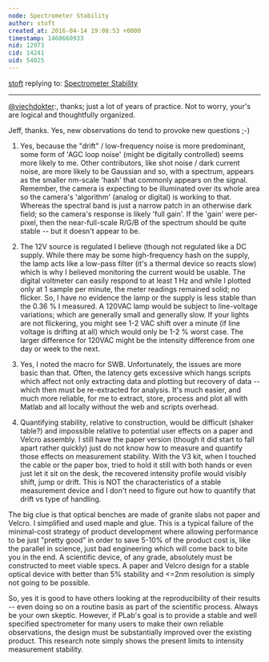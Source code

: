 ```yaml
---
node: Spectrometer Stability
author: stoft
created_at: 2016-04-14 19:08:53 +0000
timestamp: 1460660933
nid: 12973
cid: 14241
uid: 54025
---
```




[stoft](../profile/stoft) replying to: [Spectrometer Stability](../notes/stoft/04-14-2016/spectrometer-stability)

----
[@viechdokter](/profile/viechdokter):, thanks; just a lot of years of practice. Not to worry, your's are logical and thoughtfully organized.

Jeff, thanks. Yes, new observations do tend to provoke new questions ;-)

1) Yes, because the "drift" / low-frequency noise is more predominant, some form of 'AGC loop noise' (might be digitally controlled) seems more likely to me. Other contributors, like shot noise / dark current noise, are more likely to be Gaussian and so, with a spectrum, appears as the smaller nm-scale 'hash' that commonly appears on the signal. Remember, the camera is expecting to be illuminated over its whole area so the camera's 'algorithm' (analog or digital) is working to that. Whereas the spectral band is just a narrow patch in an otherwise dark field; so the camera's response is likely 'full gain'. If the 'gain' were per-pixel, then the near-full-scale R/G/B of the spectrum should be quite stable -- but it doesn't appear to be.

2) The 12V source is regulated I believe (though not regulated like a DC supply. While there may be some high-frequency hash on the supply, the lamp acts like a low-pass filter (it's a thermal device so reacts slow) which is why I believed monitoring the current would be usable. The digital voltmeter can easily respond to at least 1 Hz and while I plotted only at 1 sample per minute, the meter readings remained solid; no flicker. So, I have no evidence the lamp or the supply is less stable than the 0.36 % I measured. A 120VAC lamp would be subject to line-voltage variations; which are generally small and generally slow. If your lights are not flickering, you might see 1-2 VAC shift over a minute (if line voltage is drifting at all) which would only be 1-2 % worst case. The larger difference for 120VAC might be the intensity difference from one day or week to the next.

3) Yes, I noted the macro for SWB. Unfortunately, the issues are more basic than that. Often, the latency gets excessive which hangs scripts which affect not only extracting data and plotting but recovery of data -- which then must be re-extracted for analysis. It's much easier, and much more reliable, for me to extract, store, process and plot all with Matlab and all locally without the web and scripts overhead.

4) Quantifying stability, relative to construction, would be difficult (shaker table?) and impossible relative to potential user effects on a paper and Velcro assembly. I still have the paper version (though it did start to fall apart rather quickly) just do not know how to measure and quantify those effects on measurement stability. With the V3 kit, when I touched the cable or the paper box, tried to hold it still with both hands or even just let it sit on the desk, the recovered intensity profile would visibly shift, jump or drift. This is NOT the characteristics of a stable measurement device and I don't need to figure out how to quantify that drift vs type of handling.

The big clue is that optical benches are made of granite slabs not paper and Velcro. I simplified and used maple and glue. This is a typical failure of the minimal-cost strategy of product development where allowing performance to be just "pretty good" in order to save 5-10% of the product cost is, like the parallel in science, just bad engineering which will come back to bite you in the end. A scientific device, of any grade, absolutely must be constructed to meet viable specs. A paper and Velcro design for a stable optical device with better than 5% stability and <=2nm resolution is simply not going to be possible.

So, yes it is good to have others looking at the reproducibility of their results -- even doing so on a routine basis as part of the scientific process. Always be your own skeptic. However, if PLab's goal is to provide a stable and well specified spectrometer for many users to make their own reliable observations, the design must be substantially improved over the existing product. This research note simply shows the present limits to intensity measurement stability.
